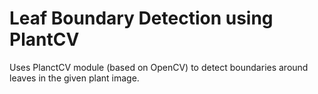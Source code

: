 # Leaf Boundary Detection using PlantCV

Uses PlanctCV module (based on OpenCV) to detect boundaries around leaves in the given plant image.
